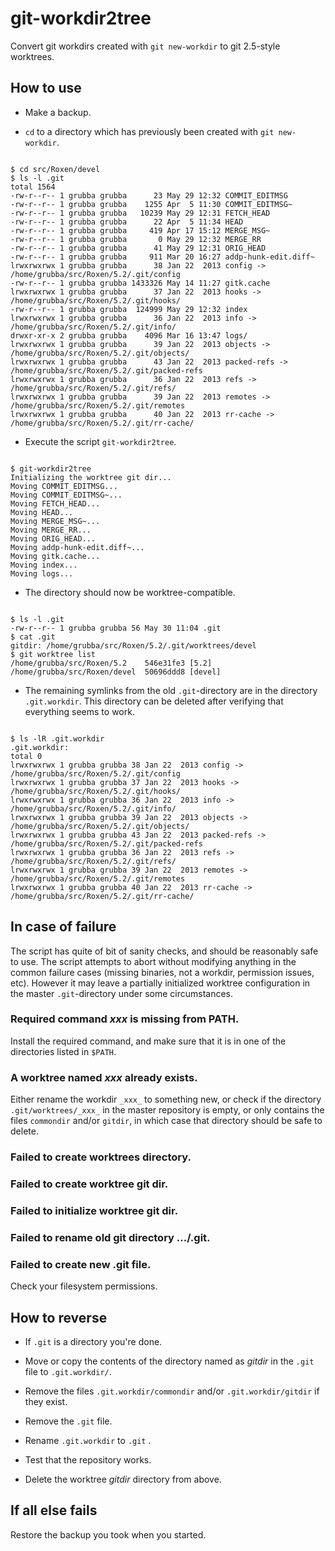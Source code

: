 # git-workdir2tree
Convert git workdirs created with `git new-workdir` to
git 2.5-style worktrees.

## How to use

* Make a backup.

* `cd` to a directory which has previously been created with `git new-workdir`.

```

$ cd src/Roxen/devel
$ ls -l .git
total 1564
-rw-r--r-- 1 grubba grubba      23 May 29 12:32 COMMIT_EDITMSG
-rw-r--r-- 1 grubba grubba    1255 Apr  5 11:30 COMMIT_EDITMSG~
-rw-r--r-- 1 grubba grubba   10239 May 29 12:31 FETCH_HEAD
-rw-r--r-- 1 grubba grubba      22 Apr  5 11:34 HEAD
-rw-r--r-- 1 grubba grubba     419 Apr 17 15:12 MERGE_MSG~
-rw-r--r-- 1 grubba grubba       0 May 29 12:32 MERGE_RR
-rw-r--r-- 1 grubba grubba      41 May 29 12:31 ORIG_HEAD
-rw-r--r-- 1 grubba grubba     911 Mar 20 16:27 addp-hunk-edit.diff~
lrwxrwxrwx 1 grubba grubba      38 Jan 22  2013 config -> /home/grubba/src/Roxen/5.2/.git/config
-rw-r--r-- 1 grubba grubba 1433326 May 14 11:27 gitk.cache
lrwxrwxrwx 1 grubba grubba      37 Jan 22  2013 hooks -> /home/grubba/src/Roxen/5.2/.git/hooks/
-rw-r--r-- 1 grubba grubba  124999 May 29 12:32 index
lrwxrwxrwx 1 grubba grubba      36 Jan 22  2013 info -> /home/grubba/src/Roxen/5.2/.git/info/
drwxr-xr-x 2 grubba grubba    4096 Mar 16 13:47 logs/
lrwxrwxrwx 1 grubba grubba      39 Jan 22  2013 objects -> /home/grubba/src/Roxen/5.2/.git/objects/
lrwxrwxrwx 1 grubba grubba      43 Jan 22  2013 packed-refs -> /home/grubba/src/Roxen/5.2/.git/packed-refs
lrwxrwxrwx 1 grubba grubba      36 Jan 22  2013 refs -> /home/grubba/src/Roxen/5.2/.git/refs/
lrwxrwxrwx 1 grubba grubba      39 Jan 22  2013 remotes -> /home/grubba/src/Roxen/5.2/.git/remotes
lrwxrwxrwx 1 grubba grubba      40 Jan 22  2013 rr-cache -> /home/grubba/src/Roxen/5.2/.git/rr-cache/

```

* Execute the script `git-workdir2tree`.

```

$ git-workdir2tree
Initializing the worktree git dir...
Moving COMMIT_EDITMSG...
Moving COMMIT_EDITMSG~...
Moving FETCH_HEAD...
Moving HEAD...
Moving MERGE_MSG~...
Moving MERGE_RR...
Moving ORIG_HEAD...
Moving addp-hunk-edit.diff~...
Moving gitk.cache...
Moving index...
Moving logs...

```

* The directory should now be worktree-compatible.

```

$ ls -l .git
-rw-r--r-- 1 grubba grubba 56 May 30 11:04 .git
$ cat .git
gitdir: /home/grubba/src/Roxen/5.2/.git/worktrees/devel
$ git worktree list
/home/grubba/src/Roxen/5.2    546e31fe3 [5.2]
/home/grubba/src/Roxen/devel  50696ddd8 [devel]

```

* The remaining symlinks from the old `.git`-directory are in the
  directory `.git.workdir`. This directory can be deleted after
  verifying that everything seems to work.

```

$ ls -lR .git.workdir
.git.workdir:
total 0
lrwxrwxrwx 1 grubba grubba 38 Jan 22  2013 config -> /home/grubba/src/Roxen/5.2/.git/config
lrwxrwxrwx 1 grubba grubba 37 Jan 22  2013 hooks -> /home/grubba/src/Roxen/5.2/.git/hooks/
lrwxrwxrwx 1 grubba grubba 36 Jan 22  2013 info -> /home/grubba/src/Roxen/5.2/.git/info/
lrwxrwxrwx 1 grubba grubba 39 Jan 22  2013 objects -> /home/grubba/src/Roxen/5.2/.git/objects/
lrwxrwxrwx 1 grubba grubba 43 Jan 22  2013 packed-refs -> /home/grubba/src/Roxen/5.2/.git/packed-refs
lrwxrwxrwx 1 grubba grubba 36 Jan 22  2013 refs -> /home/grubba/src/Roxen/5.2/.git/refs/
lrwxrwxrwx 1 grubba grubba 39 Jan 22  2013 remotes -> /home/grubba/src/Roxen/5.2/.git/remotes
lrwxrwxrwx 1 grubba grubba 40 Jan 22  2013 rr-cache -> /home/grubba/src/Roxen/5.2/.git/rr-cache/

```

## In case of failure

The script has quite of bit of sanity checks, and should be reasonably
safe to use. The script attempts to abort without modifying anything
in the common failure cases (missing binaries, not a workdir, permission
issues, etc). However it may leave a partially initialized worktree
configuration in the master `.git`-directory under some circumstances.

### Required command _xxx_ is missing from PATH.

Install the required command, and make sure that it is in one
of the directories listed in `$PATH`.

### A worktree named _xxx_ already exists.

Either rename the workdir `_xxx_` to something new, or check if the
directory `.git/worktrees/_xxx_` in the master repository is empty, or
only contains the files `commondir` and/or `gitdir`, in which case
that directory should be safe to delete.

### Failed to create worktrees directory.
### Failed to create worktree git dir.
### Failed to initialize worktree git dir.
### Failed to rename old git directory .../.git.
### Failed to create new .git file.

Check your filesystem permissions.

## How to reverse

* If `.git` is a directory you're done.

* Move or copy the contents of the directory named as _gitdir_
  in the `.git` file to `.git.workdir/`.

* Remove the files `.git.workdir/commondir` and/or `.git.workdir/gitdir`
  if they exist.

* Remove the `.git` file.

* Rename `.git.workdir` to `.git` .

* Test that the repository works.

* Delete the worktree _gitdir_ directory from above.

## If all else fails

Restore the backup you took when you started.
